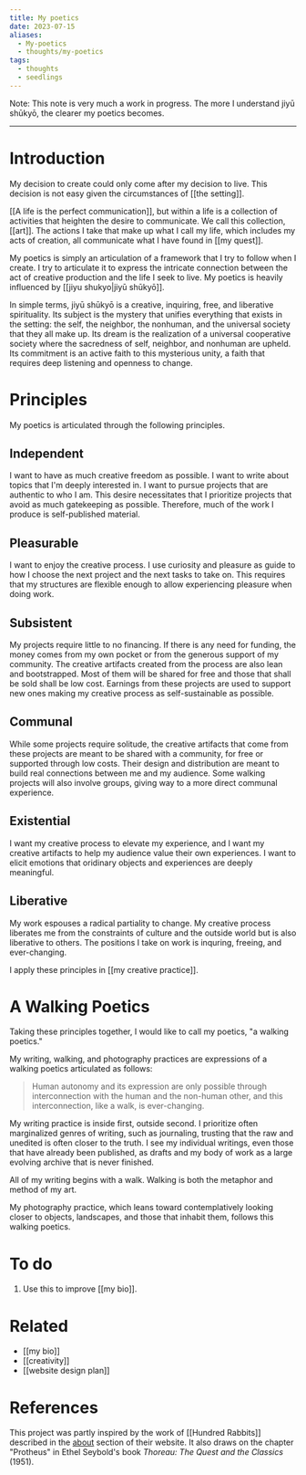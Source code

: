 ```yaml
---
title: My poetics
date: 2023-07-15
aliases:
  - My-poetics
  - thoughts/my-poetics
tags:
  - thoughts
  - seedlings
---
```

Note: This note is very much a work in progress. The more I understand jiyū shūkyō, the clearer my poetics becomes.
***
# Introduction

My decision to create could only come after my decision to live. This decision is not easy given the circumstances of [[the setting]].

[[A life is the perfect communication]], but within a life is a collection of activities that heighten the desire to communicate. We call this collection, [[art]]. The actions I take that make up what I call my life, which includes my acts of creation, all communicate what I have found in [[my quest]].

My poetics is simply an articulation of a framework that I try to follow when I create. I try to articulate it to express the intricate connection between the act of creative production and the life I seek to live. My poetics is heavily influenced by [[jiyu shukyo|jiyū shūkyō]].

In simple terms, jiyū shūkyō is a creative, inquiring, free, and liberative spirituality. Its subject is the mystery that unifies everything that exists in the setting: the self, the neighbor, the nonhuman, and the universal society that they all make up. Its dream is the realization of a universal cooperative society where the sacredness of self, neighbor, and nonhuman are upheld. Its commitment is an active faith to this mysterious unity, a faith that requires deep listening and openness to change.

# Principles

My poetics is articulated through the following principles.

## Independent

I want to have as much creative freedom as possible. I want to write about topics that I'm deeply interested in. I want to pursue projects that are authentic to who I am. This desire necessitates that I prioritize projects that avoid as much gatekeeping as possible. Therefore, much of the work I produce is self-published material.

## Pleasurable

I want to enjoy the creative process. I use curiosity and pleasure as guide to how I choose the next project and the next tasks to take on. This requires that my structures are flexible enough to allow experiencing pleasure when doing work.

## Subsistent

 My projects require little to no financing. If there is any need for funding, the money comes from my own pocket or from the generous support of my community. The creative artifacts created from the process are also lean and bootstrapped. Most of them will be shared for free and those that shall be sold shall be low cost. Earnings from these projects are used to support new ones making my creative process as self-sustainable as possible.

## Communal

While some projects require solitude, the creative artifacts that come from these projects are meant to be shared with a community, for free or supported through low costs. Their design and distribution are meant to build real connections between me and my audience. Some walking projects will also involve groups, giving way to a more direct communal experience.

## Existential

I want my creative process to elevate my experience, and I want my creative artifacts to help my audience value their own experiences. I want to elicit emotions that oridinary objects and experiences are deeply meaningful.

## Liberative

My work espouses a radical partiality to change. My creative process liberates me from the constraints of culture and the outside world but is also liberative to others. The positions I take on work is inquring, freeing, and ever-changing.

I apply these principles in [[my creative practice]].

# A Walking Poetics

Taking these principles together, I would like to call my poetics, "a walking poetics."

My writing, walking, and photography practices are expressions of a walking poetics articulated as follows:

>Human autonomy and its expression are only possible through interconnection with the human and the non-human other, and this interconnection, like a walk, is ever-changing.

My writing practice is inside first, outside second. I prioritize often marginalized genres of writing, such as journaling, trusting that the raw and unedited is often closer to the truth. I see my individual writings, even those that have already been published, as drafts and my body of work as a large evolving archive that is never finished.

All of my writing begins with a walk. Walking is both the metaphor and method of my art.

My photography practice, which leans toward contemplatively looking closer to objects, landscapes, and those that inhabit them, follows this walking poetics.

# To do

1. Use this to improve [[my bio]].

# Related

- [[my bio]]
- [[creativity]]
- [[website design plan]]

# References

This project was partly inspired by the work of [[Hundred Rabbits]] described in the [about](https://100r.co/site/about_us.html) section of their website. It also draws on the chapter "Protheus" in Ethel Seybold's book _Thoreau: The Quest and the Classics_ (1951).